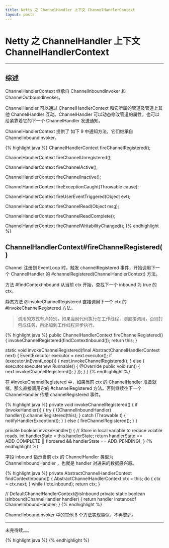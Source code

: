 ```yaml
---
title: Netty 之 ChannelHandler 上下文 ChannelHandlerContext
layout: posts
---
```


# Netty 之 ChannelHandler 上下文 ChannelHandlerContext

------

## 综述

ChannelHandlerContext 继承自 ChannelInboundInvoker 和 ChannelOutboundInvoker。

ChannelHandler 可以通过 ChannelHandlerContext 和它所属的管道及管道上其他 ChannelHandler 互动。ChannelHandler 可以动态修改管道的属性，也可以给紧靠着它的下一个 ChannelHandler 发送通知。

ChannelHandlerContext 提供了 如下 9 中通知方法，它们继承自 ChannelInboundInvoker。

{% highlight java %}
ChannelHandlerContext fireChannelRegistered();

ChannelHandlerContext fireChannelUnregistered();

ChannelHandlerContext fireChannelActive();

ChannelHandlerContext fireChannelInactive();

ChannelHandlerContext fireExceptionCaught(Throwable cause);

ChannelHandlerContext fireUserEventTriggered(Object evt);

ChannelHandlerContext fireChannelRead(Object msg);

ChannelHandlerContext fireChannelReadComplete();

ChannelHandlerContext fireChannelWritabilityChanged();
{% endhighlight %}



## ChannelHandlerContext#fireChannelRegistered()

Channel 注册到 EventLoop 时，触发 channelRegistered 事件，开始调用下一个 ChannelHandler 的 #channelRegistered(ChannelHandlerContext) 方法。

方法 #findContextInbound 从当前 ctx 开始，查找下一个 inbound 为 true 的 ctx。

静态方法 @invokeChannelRegistered 直接调用下一个 ctx 的 #invokeChannelRegistered 方法。

> 调用的方式有点特别，如果当前代码执行在工作线程，则直接调用，否则打包成任务，再添加到工作线程异步执行。

{% highlight java %}
public ChannelHandlerContext fireChannelRegistered() {
    invokeChannelRegistered(findContextInbound());
    return this;
}

static void invokeChannelRegistered(final AbstractChannelHandlerContext next) {
    EventExecutor executor = next.executor();
    if (executor.inEventLoop()) {
        next.invokeChannelRegistered();
    } else {
        executor.execute(new Runnable() {
            @Override
            public void run() {
                next.invokeChannelRegistered();
            }
        });
    }
}
{% endhighlight %}

在 #invokeChannelRegistered 中，如果当前 ctx 的 ChannelHandler 准备就绪，那么直接调用它的 #channelRegistered 方法。否则继续往下一个 ChannelHandler 传播 channelRegistered 事件。

{% highlight java %}
private void invokeChannelRegistered() {
    if (invokeHandler()) {
        try {
            ((ChannelInboundHandler) handler()).channelRegistered(this);
        } catch (Throwable t) {
            notifyHandlerException(t);
        }
    } else {
        fireChannelRegistered();
    }
}

private boolean invokeHandler() {
    // Store in local variable to reduce volatile reads.
    int handlerState = this.handlerState;
    return handlerState == ADD_COMPLETE || (!ordered && handlerState == ADD_PENDING);
}
{% endhighlight %}

字段 inbound 指示当前 ctx 的 ChannelHandler 类型为 ChannelInboundHandler ，也就是 handler 对进来的数据感兴趣。

{% highlight java %}
private AbstractChannelHandlerContext findContextInbound() {
    AbstractChannelHandlerContext ctx = this;
    do {
        ctx = ctx.next;
    } while (!ctx.inbound);
    return ctx;
}

// DefaultChannelHandlerContext@isInbound
private static boolean isInbound(ChannelHandler handler) {
    return handler instanceof ChannelInboundHandler;
}
{% endhighlight %}

ChannelInboundInvoker 中的其他 8 个方法实现类似，不再赘述。

------

未完待续。。。

{% highlight java %}
{% endhighlight %}
